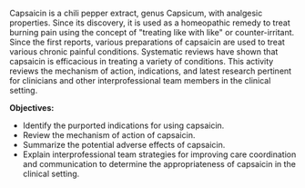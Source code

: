 Capsaicin is a chili pepper extract, genus Capsicum, with analgesic properties. Since its discovery, it is used as a homeopathic remedy to treat burning pain using the concept of "treating like with like" or counter-irritant. Since the first reports, various preparations of capsaicin are used to treat various chronic painful conditions. Systematic reviews have shown that capsaicin is efficacious in treating a variety of conditions. This activity reviews the mechanism of action, indications, and latest research pertinent for clinicians and other interprofessional team members in the clinical setting.

**Objectives:**
- Identify the purported indications for using capsaicin.
- Review the mechanism of action of capsaicin.
- Summarize the potential adverse effects of capsaicin.
- Explain interprofessional team strategies for improving care coordination and communication to determine the appropriateness of capsaicin in the clinical setting.